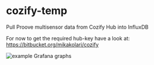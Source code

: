 # cozify-temp
Pull Proove multisensor data from Cozify Hub into InfluxDB

For now to get the required hub-key have a look at: https://bitbucket.org/mikakolari/cozify

![example Grafana graphs][graphs]

[graphs]: https://i.imgur.com/TwrfXES.png "example Grafana graphs"
